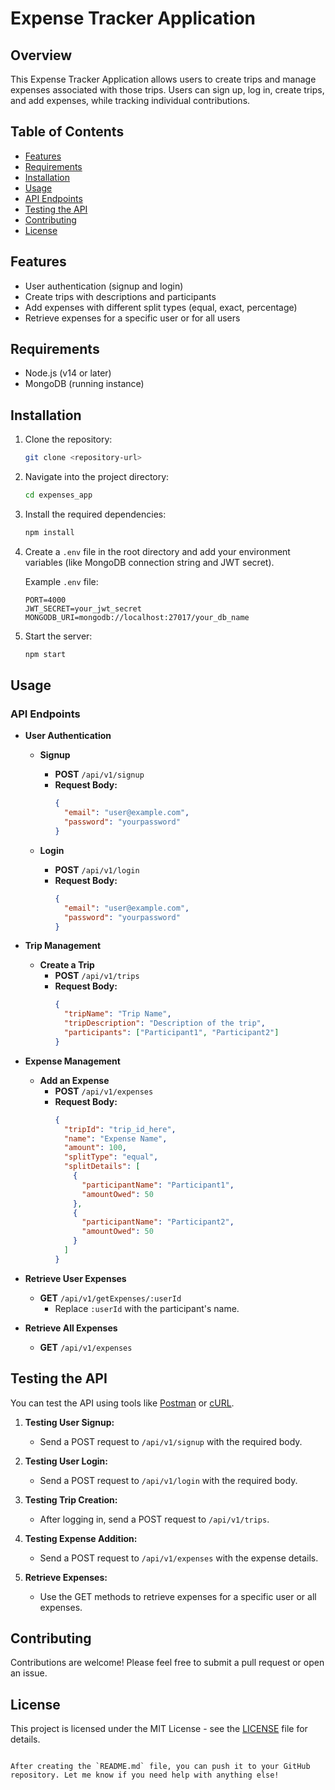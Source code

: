 
# Expense Tracker Application

## Overview

This Expense Tracker Application allows users to create trips and manage expenses associated with those trips. Users can sign up, log in, create trips, and add expenses, while tracking individual contributions.

## Table of Contents

- [Features](#features)
- [Requirements](#requirements)
- [Installation](#installation)
- [Usage](#usage)
- [API Endpoints](#api-endpoints)
- [Testing the API](#testing-the-api)
- [Contributing](#contributing)
- [License](#license)

## Features

- User authentication (signup and login)
- Create trips with descriptions and participants
- Add expenses with different split types (equal, exact, percentage)
- Retrieve expenses for a specific user or for all users

## Requirements

- Node.js (v14 or later)
- MongoDB (running instance)

## Installation

1. Clone the repository:
   ```bash
   git clone <repository-url>
   ```
2. Navigate into the project directory:
   ```bash
   cd expenses_app
   ```
3. Install the required dependencies:
   ```bash
   npm install
   ```
4. Create a `.env` file in the root directory and add your environment variables (like MongoDB connection string and JWT secret).

   Example `.env` file:
   ```env
   PORT=4000
   JWT_SECRET=your_jwt_secret
   MONGODB_URI=mongodb://localhost:27017/your_db_name
   ```

5. Start the server:
   ```bash
   npm start
   ```

## Usage

### API Endpoints

- **User Authentication**
  - **Signup**
    - **POST** `/api/v1/signup`
    - **Request Body:**
      ```json
      {
        "email": "user@example.com",
        "password": "yourpassword"
      }
      ```

  - **Login**
    - **POST** `/api/v1/login`
    - **Request Body:**
      ```json
      {
        "email": "user@example.com",
        "password": "yourpassword"
      }
      ```

- **Trip Management**
  - **Create a Trip**
    - **POST** `/api/v1/trips`
    - **Request Body:**
      ```json
      {
        "tripName": "Trip Name",
        "tripDescription": "Description of the trip",
        "participants": ["Participant1", "Participant2"]
      }
      ```

- **Expense Management**
  - **Add an Expense**
    - **POST** `/api/v1/expenses`
    - **Request Body:**
      ```json
      {
        "tripId": "trip_id_here",
        "name": "Expense Name",
        "amount": 100,
        "splitType": "equal",
        "splitDetails": [
          {
            "participantName": "Participant1",
            "amountOwed": 50
          },
          {
            "participantName": "Participant2",
            "amountOwed": 50
          }
        ]
      }
      ```

- **Retrieve User Expenses**
  - **GET** `/api/v1/getExpenses/:userId`
    - Replace `:userId` with the participant's name.

- **Retrieve All Expenses**
  - **GET** `/api/v1/expenses`

## Testing the API

You can test the API using tools like [Postman](https://www.postman.com/) or [cURL](https://curl.se/).

1. **Testing User Signup:**
   - Send a POST request to `/api/v1/signup` with the required body.

2. **Testing User Login:**
   - Send a POST request to `/api/v1/login` with the required body.

3. **Testing Trip Creation:**
   - After logging in, send a POST request to `/api/v1/trips`.

4. **Testing Expense Addition:**
   - Send a POST request to `/api/v1/expenses` with the expense details.

5. **Retrieve Expenses:**
   - Use the GET methods to retrieve expenses for a specific user or all expenses.

## Contributing

Contributions are welcome! Please feel free to submit a pull request or open an issue.

## License

This project is licensed under the MIT License - see the [LICENSE](LICENSE) file for details.
```

After creating the `README.md` file, you can push it to your GitHub repository. Let me know if you need help with anything else!
